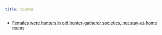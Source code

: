 ```yaml
---
title: Source
---
```


- [Females were hunters in old hunter-gatherer societies, not stay-at-home mums](https://www.universityofcalifornia.edu/news/women-were-early-big-game-hunters-america-research-suggests)
##